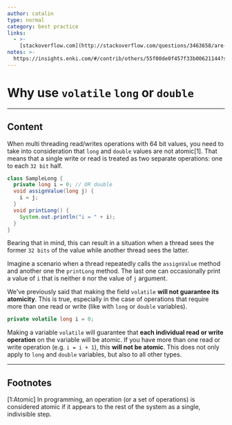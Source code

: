 ```yaml
---
author: catalin
type: normal
category: best practice
links:
  - >-
    [stackoverflow.com](http://stackoverflow.com/questions/3463658/are-64-bit-assignments-in-java-atomic-on-a-32-bit-machine){website}
notes: >-
  https://insights.enki.com/#/contrib/others/55f00de0f457f33b00621144?search=khandelwalrinki
---
```


# Why use `volatile` `long` or `double`


---

## Content

When multi threading read/writes operations with 64 bit values, you need to take into consideration that `long` and `double` values are not atomic[1]. That means that a single write or read is treated as two separate operations: one to each `32 bit` half.

```java
class SampleLong { 
  private long i = 0; // OR double  
  void assignValue(long j) {
    i = j;
  }
  void printLong() {
    System.out.println("i = " + i);
  }
}
```

Bearing that in mind, this can result in a situation when a thread sees the former `32 bits` of the value while another thread sees the latter.

Imagine a scenario when a thread repeatedly calls the `assignValue` method and another one the `printLong` method. The last one can occasionally print a value of `i` that is neither `0` nor the value of `j` argument.

We've previously said that making the field `volatile` **will not guarantee its atomicity**. This is true, especially in the case of operations that require more than one read or write (like with `long` or `double` variables).

```java
private volatile long i = 0;
```

Making a variable `volatile` will guarantee that **each individual read or write operation** on the variable will be atomic. If you have more than one read or write operation (e.g. `i = i + 1`), this **will not be atomic**. This does not only apply to `long` and `double` variables, but also to all other types.


---

## Footnotes

[1:Atomic]
In programming, an operation (or a set of operations) is considered atomic if it appears to the rest of the system as a single, indivisible step.
